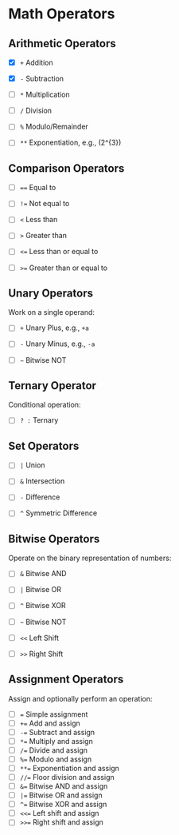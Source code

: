 # Math Operators


## **Arithmetic Operators**
- [x] `+` Addition
- [x] `-` Subtraction
- [ ] `*` Multiplication
- [ ] `/` Division
- [ ] `%` Modulo/Remainder
- [ ] `**` Exponentiation, e.g., \(2^{3}\)


## **Comparison Operators**
- [ ] `==` Equal to
- [ ] `!=` Not equal to
- [ ] `<` Less than
- [ ] `>` Greater than
- [ ] `<=` Less than or equal to
- [ ] `>=` Greater than or equal to


## **Unary Operators**
Work on a single operand:
- [ ] `+` Unary Plus, e.g., `+a`
- [ ] `-` Unary Minus, e.g., `-a`
- [ ] `~` Bitwise NOT


## **Ternary Operator**
Conditional operation:
- [ ] `? :` Ternary


## **Set Operators**
- [ ] `|` Union
- [ ] `&` Intersection
- [ ] `-` Difference
- [ ] `^` Symmetric Difference


## **Bitwise Operators**
Operate on the binary representation of numbers:
- [ ] `&` Bitwise AND
- [ ] `|` Bitwise OR
- [ ] `^` Bitwise XOR
- [ ] `~` Bitwise NOT
- [ ] `<<` Left Shift
- [ ] `>>` Right Shift


## **Assignment Operators**
Assign and optionally perform an operation:
- [ ] `=` Simple assignment
- [ ] `+=` Add and assign
- [ ] `-=` Subtract and assign
- [ ] `*=` Multiply and assign
- [ ] `/=` Divide and assign
- [ ] `%=` Modulo and assign
- [ ] `**=` Exponentiation and assign
- [ ] `//=` Floor division and assign
- [ ] `&=` Bitwise AND and assign
- [ ] `|=` Bitwise OR and assign
- [ ] `^=` Bitwise XOR and assign
- [ ] `<<=` Left shift and assign
- [ ] `>>=` Right shift and assign
